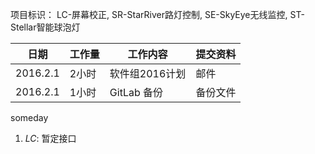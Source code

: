 项目标识： LC-屏幕校正, SR-StarRiver路灯控制, SE-SkyEye无线监控, ST-Stellar智能球泡灯

日期  | 工作量 | 工作内容 | 提交资料
-----|-------| --------|-----
2016.2.1 | 2小时 | 软件组2016计划 | 邮件
2016.2.1 | 1小时 | GitLab 备份  | 备份文件


someday

1. *LC*: 暂定接口

[//]: # (comment)
